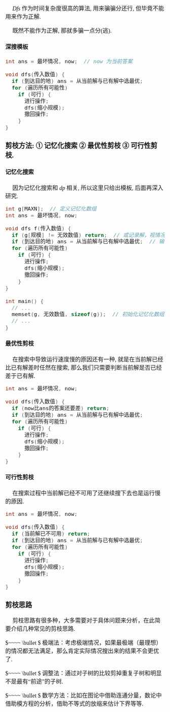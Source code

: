 <font size=4 face="楷体"> 

$~~~~$ $Dfs$ 作为时间复杂度很高的算法, 用来骗骗分还行, 但毕竟不能用来作为正解.

$~~~~$ 既然不能作为正解, 那就多骗一点分(逃).

#### 深搜模板

``` c++
int ans = 最坏情况, now;  // now 为当前答案

void dfs(传入数值) {
  if (到达目的地) ans = 从当前解与已有解中选最优;
  for (遍历所有可能性)
    if (可行) {
      进行操作;
      dfs(缩小规模);
      撤回操作;
    }
}
```

### 剪枝方法:  ① 记忆化搜索 ② 最优性剪枝 ③ 可行性剪枝.

#### 记忆化搜索

$~~~~$ 因为记忆化搜索和 $dp$ 相关, 所以这里只给出模板, 后面再深入研究.

``` c++
int g[MAXN];  // 定义记忆化数组
int ans = 最坏情况, now;

void dfs f(传入数值) {
  if (g[规模] != 无效数值) return;  // 或记录解，视情况而定
  if (到达目的地) ans = 从当前解与已有解中选最优;  // 输出解，视情况而定
  for (遍历所有可能性)
    if (可行) {
      进行操作;
      dfs(缩小规模);
      撤回操作;
    }
}

int main() {
  // ...
  memset(g, 无效数值, sizeof(g));  // 初始化记忆化数组
  // ...
}
```

#### 最优性剪枝

$~~~~$ 在搜索中导致运行速度慢的原因还有一种, 就是在当前解已经比已有解差时任然在搜索, 那么我们只需要判断当前解是否已经差于已有解.

``` c++
int ans = 最坏情况, now;

void dfs(传入数值) {
  if (now比ans的答案还要差) return;
  if (到达目的地) ans = 从当前解与已有解中选最优;
  for (遍历所有可能性)
    if (可行) {
      进行操作;
      dfs(缩小规模);
      撤回操作;
    }
}
```

#### 可行性剪枝

$~~~~$ 在搜索过程中当前解已经不可用了还继续搜下去也是运行慢的原因.

``` c++
int ans = 最坏情况, now;

void dfs(传入数值) {
  if (当前解已不可用) return;
  if (到达目的地) ans = 从当前解与已有解中选最优;
  for (遍历所有可能性)
    if (可行) {
      进行操作;
      dfs(缩小规模);
      撤回操作;
    }
}
```

### 剪枝思路
$~~~~$ 剪枝思路有很多种，大多需要对于具体问题来分析，在此简要介绍几种常见的剪枝思路.

$~~~~ \bullet $ 极端法：考虑极端情况，如果最极端（最理想）的情况都无法满足，那么肯定实际情况搜出来的结果不会更优了.

$~~~~ \bullet $ 调整法：通过对子树的比较剪掉重复子树和明显不是最有“前途”的子树.

$~~~~ \bullet $ 数学方法：比如在图论中借助连通分量，数论中借助模方程的分析，借助不等式的放缩来估计下界等等.